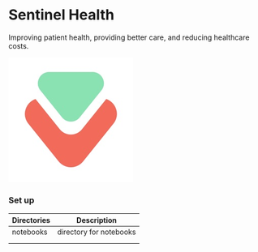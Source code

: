 # Sentinel Health

Improving patient health, providing better care, and reducing healthcare costs.

![Sentinel Logo](sentinal.jpg)


### Set up

| Directories       | Description           |
| ----------------  |:---------------------:| 
| notebooks         |directory for notebooks|
|                   |                       |
|                   |     |                   
